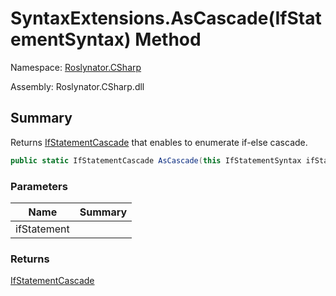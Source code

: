 # SyntaxExtensions\.AsCascade\(IfStatementSyntax\) Method

Namespace: [Roslynator.CSharp](../../README.md)

Assembly: Roslynator\.CSharp\.dll

## Summary

Returns [IfStatementCascade](../../IfStatementCascade/README.md) that enables to enumerate if\-else cascade\.

```csharp
public static IfStatementCascade AsCascade(this IfStatementSyntax ifStatement)
```

### Parameters

| Name | Summary |
| ---- | ------- |
| ifStatement | |

### Returns

[IfStatementCascade](../../IfStatementCascade/README.md)

